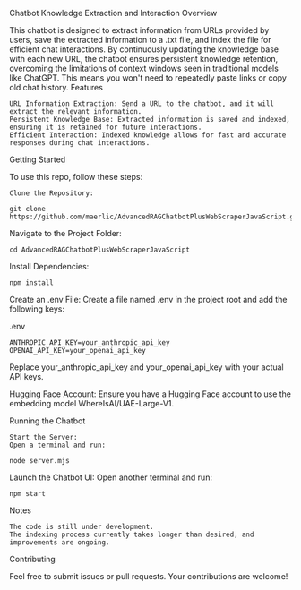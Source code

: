 Chatbot Knowledge Extraction and Interaction
Overview

This chatbot is designed to extract information from URLs provided by users, save the extracted information to a .txt file, and index the file for efficient chat interactions. By continuously updating the knowledge base with each new URL, the chatbot ensures persistent knowledge retention, overcoming the limitations of context windows seen in traditional models like ChatGPT. This means you won't need to repeatedly paste links or copy old chat history.
Features

    URL Information Extraction: Send a URL to the chatbot, and it will extract the relevant information.
    Persistent Knowledge Base: Extracted information is saved and indexed, ensuring it is retained for future interactions.
    Efficient Interaction: Indexed knowledge allows for fast and accurate responses during chat interactions.

Getting Started

To use this repo, follow these steps:

    Clone the Repository:

    git clone https://github.com/maerlic/AdvancedRAGChatbotPlusWebScraperJavaScript.git

Navigate to the Project Folder:

    cd AdvancedRAGChatbotPlusWebScraperJavaScript

Install Dependencies:

    npm install

Create an .env File:
Create a file named .env in the project root and add the following keys:

.env

    ANTHROPIC_API_KEY=your_anthropic_api_key
    OPENAI_API_KEY=your_openai_api_key

Replace your_anthropic_api_key and your_openai_api_key with your actual API keys.

Hugging Face Account:
Ensure you have a Hugging Face account to use the embedding model WhereIsAI/UAE-Large-V1.

Running the Chatbot

    Start the Server:
    Open a terminal and run:

    node server.mjs

Launch the Chatbot UI:
    Open another terminal and run:

    npm start

Notes

    The code is still under development.
    The indexing process currently takes longer than desired, and improvements are ongoing.

Contributing

Feel free to submit issues or pull requests. Your contributions are welcome!
